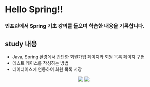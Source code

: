 # Hello Spring!!
### 인프런에서 Spring 기초 강의를 들으며 학습한 내용을 기록합니다.


## study 내용 
- Java, Spring 환경에서 간단한 회원가입 페이지와 회원 목록 페이지 구현
- 테스트 케이스를 작성하는 방법
- 데이터이스에 연동하여 회원 목록 저장

<div align=center> 
  <img src="https://img.shields.io/badge/spring-6DB33F?style=for-the-badge&logo=spring&logoColor=white">
  <img src="https://img.shields.io/badge/java-007396?style=for-the-badge&logo=java&logoColor=white">
</div>  
